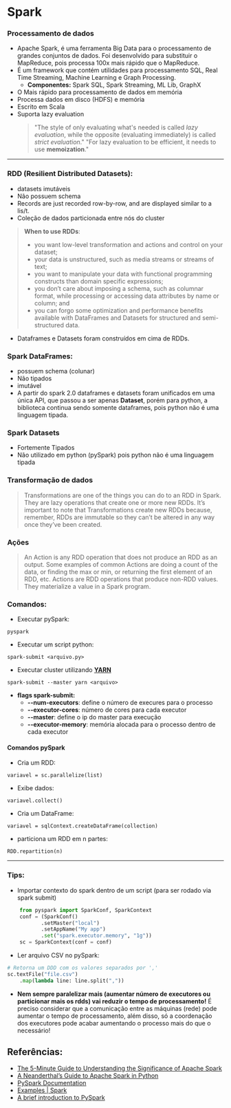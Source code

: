 # Spark
### **Processamento de dados**
- Apache Spark, é uma ferramenta Big Data para o processamento de grandes conjuntos de dados. Foi desenvolvido para substituir o MapReduce, pois processa 100x mais rápido que o MapReduce.
- É um framework que contém utilidades para processamento SQL, Real Time Streaming, Machine Learning e Graph Processing.
  - **Componentes:** Spark SQL, Spark Streaming, ML Lib, GraphX
- O Mais rápido para processamento de dados em memória
- Processa dados em disco (HDFS) e memória
- Escrito em Scala
- Suporta lazy evaluation
  > "The style of only evaluating what's needed is called *lazy evaluation*, while the opposite (evaluating immediately) is called *strict evaluation*."
  > "For lazy evaluation to be efficient, it needs to use **memoization**."

----

### **RDD** (Resilient Distributed Datasets):
  - datasets imutáveis
  - Não possuem schema
  - Records are just recorded row-by-row, and are displayed similar to a lis/t.
  - Coleção de dados particionada entre nós do cluster
  > **When to use RDDs**:
  > - you want low-level transformation and actions and control on your dataset;
  > - your data is unstructured, such as media streams or streams of text;
  > - you want to manipulate your data with functional programming constructs than domain specific expressions;
  > - you don’t care about imposing a schema, such as columnar format, while processing or accessing data attributes by name or column; and
  > - you can forgo some optimization and performance benefits available with DataFrames and Datasets for structured and semi-structured data.
  - Dataframes e Datasets foram construídos em cima de RDDs.

### **Spark DataFrames**:
  - possuem schema (colunar)
  - Não tipados
  - imutável
  - A partir do spark 2.0 dataframes e datasets foram unificados em uma única API, que passou a ser apenas **Dataset**, porém para python, a biblioteca continua sendo somente dataframes, pois python não é uma linguagem tipada. 

### **Spark Datasets**
  - Fortemente Tipados
  - Não utilizado em python (pySpark) pois python não é uma linguagem tipada

### Transformação de dados
  > Transformations are one of the things you can do to an RDD in Spark. They are lazy operations that create one or more new RDDs. It’s important to note that Transformations create new RDDs because, remember, RDDs are immutable so they can’t be altered in any way once they’ve been created.
### Ações
  > An Action is any RDD operation that does not produce an RDD as an output. Some examples of common Actions are doing a count of the data, or finding the max or min, or returning the first element of an RDD, etc.
  > Actions are RDD operations that produce non-RDD values. They materialize a value in a Spark program.

### **Comandos:**
- Executar pySpark:
```
pyspark
```
- Executar um script python:
```
spark-submit <arquivo.py>
```
- Executar cluster utilizando [**YARN**](./Hadoop.md#yarn)
```
spark-submit --master yarn <arquivo>
```
- **flags spark-submit:**
  - **--num-executors**: define o número de execures para o processo
  - **--executor-cores**: número de cores para cada executor
  - **--master**: define o ip do master para execução
  - **--executor-memory**: memória alocada para o processo dentro de cada executor

#### **Comandos pySpark**
- Cria um RDD:
```
variavel = sc.parallelize(list)
```
- Exibe dados:
```
variavel.collect()
```
- Cria um DataFrame:
```
variavel = sqlContext.createDataFrame(collection)
```
- particiona um RDD em n partes:
```
RDD.repartition(n)
```
-----

### **Tips:**
- Importar contexto do spark dentro de um script (para ser rodado via spark submit)
```python
    from pyspark import SparkConf, SparkContext
    conf = (SparkConf()
           .setMaster("local")
           .setAppName("My app")
           .set("spark.executor.memory", "1g"))
    sc = SparkContext(conf = conf)
```
- Ler arquivo CSV no pySpark:
```python
# Retorna um DDD com os valores separados por ','
sc.textFile("file.csv") 
    .map(lambda line: line.split(","))
```
- **Nem sempre paralelizar mais (aumentar número de executores ou particionar mais os rdds) vai reduzir o tempo de processamento!** É preciso considerar que a comunicação entre as máquinas (rede) pode aumentar o tempo de processamento, além disso, só a coordenação dos executores pode acabar aumentando o processo mais do que o necessário!

## Referências:
- [The 5-Minute Guide to Understanding the Significance of Apache Spark](https://mapr.com/blog/5-minute-guide-understanding-significance-apache-spark/)
- [A Neanderthal’s Guide to Apache Spark in Python](https://towardsdatascience.com/a-neanderthals-guide-to-apache-spark-in-python-9ef1f156d427)
- [PySpark Documentation](https://spark.apache.org/docs/0.9.0/api/pyspark/index.html)
- [Examples | Spark](https://spark.apache.org/examples.html)
- [A brief introduction to PySpark](https://towardsdatascience.com/a-brief-introduction-to-pyspark-ff4284701873)